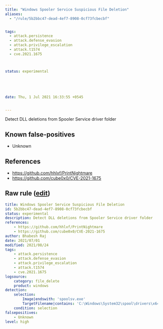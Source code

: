 ```yaml
---
title: "Windows Spooler Service Suspicious File Deletion"
aliases:
  - "/rule/5b2bbc47-dead-4ef7-8908-0cf73fcbecbf"


tags:
  - attack.persistence
  - attack.defense_evasion
  - attack.privilege_escalation
  - attack.t1574
  - cve.2021.1675



status: experimental





date: Thu, 1 Jul 2021 16:33:55 +0545


---
```


Detect DLL deletions from Spooler Service driver folder

<!--more-->


## Known false-positives

* Unknown



## References

* https://github.com/hhlxf/PrintNightmare
* https://github.com/cube0x0/CVE-2021-1675


## Raw rule ([edit](https://github.com/SigmaHQ/sigma/edit/master/rules/windows/file_delete/file_delete_win_cve_2021_1675_printspooler_del.yml))
```yaml
title: Windows Spooler Service Suspicious File Deletion
id: 5b2bbc47-dead-4ef7-8908-0cf73fcbecbf
status: experimental
description: Detect DLL deletions from Spooler Service driver folder 
references:
    - https://github.com/hhlxf/PrintNightmare
    - https://github.com/cube0x0/CVE-2021-1675
author: Bhabesh Raj
date: 2021/07/01
modified: 2021/08/24
tags:
    - attack.persistence
    - attack.defense_evasion
    - attack.privilege_escalation
    - attack.t1574
    - cve.2021.1675
logsource:
    category: file_delete
    product: windows
detection:
    selection:
        Image|endswith: 'spoolsv.exe'
        TargetFilename|contains: 'C:\Windows\System32\spool\drivers\x64\3\'
    condition: selection
falsepositives:
    - Unknown
level: high

```
